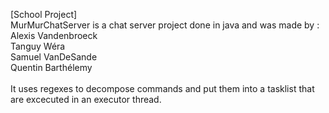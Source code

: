 [School Project]</br>
MurMurChatServer is a chat server project done in java and was made by :</br>
Alexis Vandenbroeck</br>
Tanguy Wéra</br>
Samuel VanDeSande</br>
Quentin Barthélemy</br>
</br>
It uses regexes to decompose commands and put them into a tasklist that are excecuted in an executor thread.
